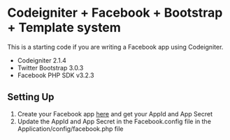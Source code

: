 Codeigniter + Facebook + Bootstrap + Template system
===================================

This is a starting code if you are writing a Facebook app using Codeigniter. 

* Codeigniter 2.1.4    	
* Twitter Bootstrap 3.0.3
* Facebook PHP SDK v3.2.3

Setting Up
------

1. Create your Facebook app [here](https://developers.facebook.com/apps) and get your AppId and App Secret
2. Update the AppId and App Secret in the Facebook.config file in the Application/config/facebook.php file
